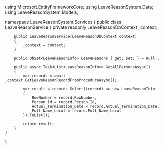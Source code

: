 using Microsoft.EntityFrameworkCore;
using LeaveReasonSystem.Data;
using LeaveReasonSystem.Models;

namespace LeaveReasonSystem.Services
{
    public class LeaveReasonService
    {
        private readonly LeaveReasonDbContext _context;

        public LeaveReasonService(LeaveReasonDbContext context)
        {
            _context = context;
        }

        public DbSet<LeaveReasonInfo> LeaveReasons { get; set; } = null!;

        public async Task<List<LeaveReasonInfo>> GetAllPersonsAsync()
        {
            var records = await _context.GetLeaveReasonRecordFromProcedureAsync();

            var result = records.Select((record) => new LeaveReasonInfo
            {
                RowNumber = record.RowNumber,
                Person_Id = record.Person_Id,
                Actual_Termination_Date = record.Actual_Termination_Date,
                Full_Name_Local = record.Full_Name_Local
            }).ToList();

            return result;
        }  
    }
}
